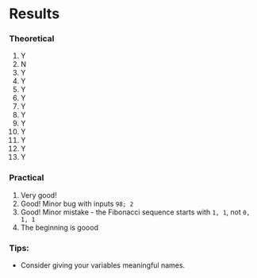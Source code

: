 # Results

### Theoretical

1. Y
2. N
3. Y
4. Y
5. Y
6. Y
7. Y
8. Y
9. Y
10. Y
11. Y
12. Y
13. Y

### Practical

1. Very good!
2. Good! Minor bug with inputs `98; 2`
3. Good! Minor mistake - the Fibonacci sequence starts with `1, 1`, not `0, 1, 1`
4. The beginning is goood

### Tips:
- Consider giving your variables meaningful names.